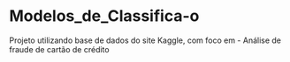 # Modelos_de_Classifica-o
Projeto utilizando base de dados do site Kaggle, com foco em - Análise de fraude de cartão de crédito
